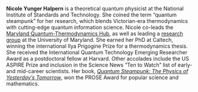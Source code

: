 __Nicole Yunger Halpern__ is a theoretical quantum physicist at the National Institute of Standards and Technology. She coined the term “quantum steampunk” for her research, which blends Victorian-era thermodynamics with cutting-edge quantum information science. Nicole co-leads the [Maryland Quantum-Thermodynamics Hub](https://qtd-hub.umd.edu/), as well as leading a [research group](https://quantumsteampunk.umiacs.io/) at the University of Maryland. She earned her PhD at Caltech, winning the international Ilya Prigogine Prize for a thermodynamics thesis. She received the International Quantum Technology Emerging Researcher Award as a postdoctoral fellow at Harvard. Other accolades include the US ASPIRE Prize and inclusion in the Science News “Ten to Watch” list of early- and mid-career scientists. Her book, _[Quantum Steampunk: The Physics of Yesterday’s Tomorrow](https://quantumsteampunk.umiacs.io/book/)_, won the PROSE Award for popular science and mathematics.
